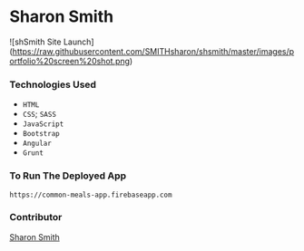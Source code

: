 # Sharon Smith 

![shSmith Site Launch]
(https://raw.githubusercontent.com/SMITHsharon/shsmith/master/images/portfolio%20screen%20shot.png)

### Technologies Used
- `HTML`
- `CSS`; `SASS`
- `JavaScript`
- `Bootstrap`
- `Angular`
- `Grunt`

### To Run The Deployed App
`https://common-meals-app.firebaseapp.com`


### Contributor
[Sharon Smith](https://github.com/SMITHsharon)

